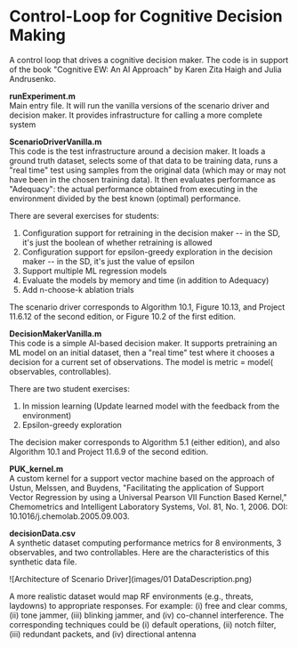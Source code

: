 # Control-Loop for Cognitive Decision Making
A control loop that drives a cognitive decision maker.
The code is in support of the book "Cognitive EW: An AI Approach" by Karen Zita
Haigh and Julia Andrusenko. 

**runExperiment.m**<br>
Main entry file. It will run the vanilla versions of the scenario driver and
decision maker. It provides infrastructure for calling a more complete system

**ScenarioDriverVanilla.m**<br>
This code is the test infrastructure around a decision maker. It loads a
ground truth dataset, selects some of that data to be training data, runs a
"real time" test using samples from the original data (which may or may not
have been in the chosen training data). It then evaluates performance as
"Adequacy": the actual performance obtained from executing in the environment
divided by the best known (optimal) performance.<br>

There are several exercises for students:<br>
1. Configuration support for retraining in the decision maker  -- in the SD,
   it's just the boolean of whether retraining is allowed
2. Configuration support for epsilon-greedy exploration in the decision
    maker -- in the SD, it's just the value of epsilon
3. Support multiple ML regression models
4. Evaluate the models by memory and time (in addition to Adequacy)
5. Add n-choose-k ablation trials

The scenario driver corresponds to Algorithm 10.1, Figure 10.13,
and Project 11.6.12 of the second edition, or Figure 10.2 of the first edition.

**DecisionMakerVanilla.m**<br>
This code is a simple AI-based decision maker. It supports pretraining an ML
model on an initial dataset, then a "real time" test where it chooses a
decision for a current set of observations. The model is metric = model(
observables, controllables).

There are two student exercises:<br>
1. In mission learning (Update learned model with the feedback from the
  environment)
2. Epsilon-greedy exploration

The decision maker corresponds to Algorithm 5.1 (either edition),
and also Algorithm 10.1 and Project 11.6.9 of the second edition.

**PUK_kernel.m**<br>
A custom kernel for a support vector machine based on the approach of
Ustun, Melssen, and Buydens, "Facilitating the application of Support Vector
Regression by using a Universal Pearson VII Function Based Kernel," Chemometrics 
and Intelligent Laboratory Systems, Vol. 81, No. 1, 2006.
DOI: 10.1016/j.chemolab.2005.09.003.

**decisionData.csv**<br>
A synthetic dataset computing performance metrics for 8 environments, 3 observables, 
and two controllables. Here are the characteristics of this synthetic data file.

![Architecture of Scenario Driver](images/01 DataDescription.png)

A more realistic dataset would map RF environments (e.g., threats, laydowns) to appropriate responses. For example: (i) free and clear comms, (ii) tone jammer, (iii) blinking jammer, and (iv) co-channel interference. The corresponding techniques could be (i) default operations, (ii) notch filter, (iii) redundant packets, and (iv) directional antenna

